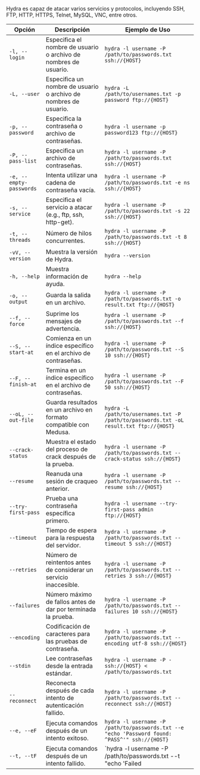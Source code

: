 Hydra es capaz de atacar varios servicios y protocolos, incluyendo SSH, FTP, HTTP, HTTPS, Telnet, MySQL, VNC, entre otros.


| Opción                  | Descripción                                                       | Ejemplo de Uso                                                |
|-------------------------|-------------------------------------------------------------------|---------------------------------------------------------------|
| `-l, --login`           | Especifica el nombre de usuario o archivo de nombres de usuario.  | `hydra -l username -P /path/to/passwords.txt ssh://{HOST}`     |
| `-L, --user`            | Especifica un nombre de usuario o archivo de nombres de usuario.  | `hydra -L /path/to/usernames.txt -p password ftp://{HOST}`     |
| `-p, --password`        | Especifica la contraseña o archivo de contraseñas.               | `hydra -l username -p password123 ftp://{HOST}`               |
| `-P, --pass-list`       | Especifica un archivo de contraseñas.                            | `hydra -l username -P /path/to/passwords.txt ssh://{HOST}`     |
| `-e, --empty-passwords` | Intenta utilizar una cadena de contraseña vacía.                 | `hydra -l username -P /path/to/passwords.txt -e ns ssh://{HOST}`|
| `-s, --service`         | Especifica el servicio a atacar (e.g., ftp, ssh, http-get).      | `hydra -l username -P /path/to/passwords.txt -s 22 ssh://{HOST}`|
| `-t, --threads`         | Número de hilos concurrentes.                                    | `hydra -l username -P /path/to/passwords.txt -t 8 ssh://{HOST}` |
| `-vV, --version`        | Muestra la versión de Hydra.                                    | `hydra --version`                                              |
| `-h, --help`            | Muestra información de ayuda.                                    | `hydra --help`                                                 |
| `-o, --output`          | Guarda la salida en un archivo.                                  | `hydra -l username -P /path/to/passwords.txt -o result.txt ftp://{HOST}` |
| `--f, --force`          | Suprime los mensajes de advertencia.                             | `hydra -l username -P /path/to/passwords.txt --f ssh://{HOST}`  |
| `--S, --start-at`       | Comienza en un índice específico en el archivo de contraseñas.  | `hydra -l username -P /path/to/passwords.txt --S 10 ssh://{HOST}` |
| `--F, --finish-at`      | Termina en un índice específico en el archivo de contraseñas.   | `hydra -l username -P /path/to/passwords.txt --F 50 ssh://{HOST}` |
| `--oL, --out-file`      | Guarda resultados en un archivo en formato compatible con Medusa.| `hydra -L /path/to/usernames.txt -P /path/to/passwords.txt -oL result.txt ftp://{HOST}` |
| `--crack-status`        | Muestra el estado del proceso de crack después de la prueba.     | `hydra -l username -P /path/to/passwords.txt --crack-status ssh://{HOST}` |
| `--resume`              | Reanuda una sesión de craqueo anterior.                          | `hydra -l username -P /path/to/passwords.txt --resume ssh://{HOST}` |
| `--try-first-pass`      | Prueba una contraseña específica primero.                        | `hydra -l username --try-first-pass admin ftp://{HOST}`  |
| `--timeout`             | Tiempo de espera para la respuesta del servidor.                 | `hydra -l username -P /path/to/passwords.txt --timeout 5 ssh://{HOST}` |
| `--retries`             | Número de reintentos antes de considerar un servicio inaccesible.| `hydra -l username -P /path/to/passwords.txt --retries 3 ssh://{HOST}` |
| `--failures`            | Número máximo de fallos antes de dar por terminada la prueba.    | `hydra -l username -P /path/to/passwords.txt --failures 10 ssh://{HOST}` |
| `--encoding`            | Codificación de caracteres para las pruebas de contraseña.       | `hydra -l username -P /path/to/passwords.txt --encoding utf-8 ssh://{HOST}` |
| `--stdin`               | Lee contraseñas desde la entrada estándar.                       | `hydra -l username -P - ssh://{HOST} < /path/to/passwords.txt` |
| `--reconnect`           | Reconecta después de cada intento de autenticación fallido.      | `hydra -l username -P /path/to/passwords.txt --reconnect ssh://{HOST}` |
| `--e, --eF`             | Ejecuta comandos después de un intento exitoso.                  | `hydra -l username -P /path/to/passwords.txt --e "echo 'Password found: ^PASS^'" ssh://{HOST}` |
| `--t, --tF`             | Ejecuta comandos después de un intento fallido.                  | `hydra -l username -P /path/to/passwords.txt --t "echo 'Failed

